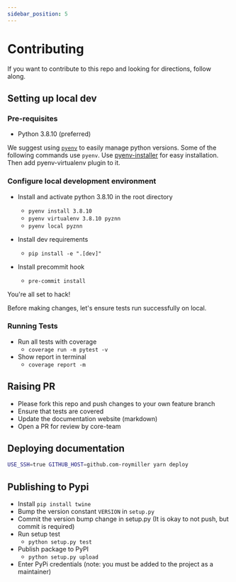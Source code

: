 ```yaml
---
sidebar_position: 5
---
```


# Contributing

If you want to contribute to this repo and looking for directions, follow along.

## Setting up local dev

### Pre-requisites

- Python 3.8.10 (preferred)

We suggest using [`pyenv`](https://github.com/pyenv/pyenv-virtualenv) to easily manage python versions. Some of the following commands use `pyenv`.
Use [pyenv-installer](https://github.com/pyenv/pyenv-installer) for easy installation. Then add pyenv-virtualenv plugin to it.

### Configure local development environment

- Install and activate python 3.8.10 in the root directory

  - `pyenv install 3.8.10`
  - `pyenv virtualenv 3.8.10 pyznn`
  - `pyenv local pyznn`

- Install dev requirements

  - `pip install -e ".[dev]"`

- Install precommit hook

  - `pre-commit install`

You're all set to hack!

Before making changes, let's ensure tests run successfully on local.

### Running Tests

- Run all tests with coverage
  - `coverage run -m pytest -v`
- Show report in terminal
  - `coverage report -m`

## Raising PR

- Please fork this repo and push changes to your own feature branch
- Ensure that tests are covered
- Update the documentation website (markdown)
- Open a PR for review by core-team

## Deploying documentation

```bash
USE_SSH=true GITHUB_HOST=github.com-roymiller yarn deploy
```

## Publishing to Pypi

- Install `pip install twine`
- Bump the version constant `VERSION` in `setup.py`
- Commit the version bump change in setup.py (It is okay to not push, but commit is required)
- Run setup test
  - `python setup.py test`
- Publish package to PyPI
  - `python setup.py upload`
- Enter PyPi credentials (note: you must be added to the project as a maintainer)
